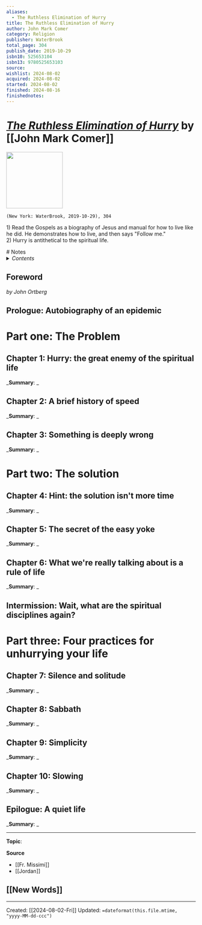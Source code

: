```yaml
---
aliases:
  - The Ruthless Elimination of Hurry
title: The Ruthless Elimination of Hurry
author: John Mark Comer
category: Religion
publisher: WaterBrook
total_page: 304
publish_date: 2019-10-29
isbn10: 525653104
isbn13: 9780525653103
source: 
wishlist: 2024-08-02
acquired: 2024-08-02
started: 2024-08-02
finished: 2024-08-16
finishednotes:
---
```

# *[The Ruthless Elimination of Hurry]()* by [[John Mark Comer]]

<img src="http://books.google.com/books/content?id=WTSGDwAAQBAJ&printsec=frontcover&img=1&zoom=1&edge=curl&source=gbs_api" width=150>

`(New York: WaterBrook, 2019-10-29), 304`


<div class="note"> <p>1) Read the Gospels as a biography of Jesus and manual for how to live like he did. He demonstrates how to live, and then says "Follow me."<br>2) Hurry is antithetical to the spiritual life.</p> </div> 
# Notes

<details>
 <summary><i>Contents</i></summary>
<!-- MarkdownTOC autolink="true" -->

<!-- /MarkdownTOC -->
</details>

## Foreword
*by John Ortberg*

## Prologue: Autobiography of an epidemic


# Part one: The Problem 
## Chapter 1: Hurry: the great enemy of the spiritual life
_**Summary**: _



## Chapter 2: A brief history of speed
_**Summary**: _



## Chapter 3: Something is deeply wrong
_**Summary**: _



# Part two: The solution
## Chapter 4: Hint: the solution isn't more time
_**Summary**: _



## Chapter 5: The secret of the easy yoke
_**Summary**: _



## Chapter 6: What we're really talking about is a rule of life
_**Summary**: _


## Intermission: Wait, what are the spiritual disciplines again?

# Part three: Four practices for unhurrying your life
## Chapter 7: Silence and solitude 
_**Summary**: _



## Chapter 8: Sabbath
_**Summary**: _



## Chapter 9: Simplicity
_**Summary**: _



## Chapter 10: Slowing
_**Summary**: _



## Epilogue: A quiet life
_**Summary**: _




--- 
**Topic**: 

**Source**
- [[Fr. Missimi]]
- [[Jordan]]
 
**[[New Words]]**
- 

---
Created: [[2024-08-02-Fri]]
Updated: `=dateformat(this.file.mtime, "yyyy-MM-dd-ccc")`